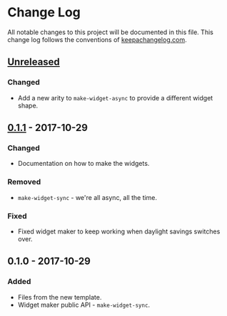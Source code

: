# Change Log
All notable changes to this project will be documented in this file. This change log follows the conventions of [keepachangelog.com](http://keepachangelog.com/).

## [Unreleased]
### Changed
- Add a new arity to `make-widget-async` to provide a different widget shape.

## [0.1.1] - 2017-10-29
### Changed
- Documentation on how to make the widgets.

### Removed
- `make-widget-sync` - we're all async, all the time.

### Fixed
- Fixed widget maker to keep working when daylight savings switches over.

## 0.1.0 - 2017-10-29
### Added
- Files from the new template.
- Widget maker public API - `make-widget-sync`.

[Unreleased]: https://github.com/your-name/namespace-demo/compare/0.1.1...HEAD
[0.1.1]: https://github.com/your-name/namespace-demo/compare/0.1.0...0.1.1
